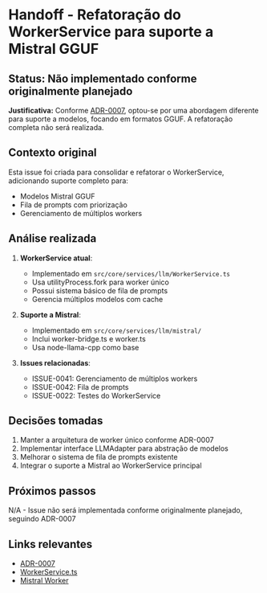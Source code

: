 # Handoff - Refatoração do WorkerService para suporte a Mistral GGUF

## Status: Não implementado conforme originalmente planejado

**Justificativa:** 
Conforme [ADR-0007](/docs/adr/ADR-0007-Refatoracao-WorkerService-Mistral-GGUF.md), optou-se por uma abordagem diferente para suporte a modelos, focando em formatos GGUF. A refatoração completa não será realizada.

## Contexto original

Esta issue foi criada para consolidar e refatorar o WorkerService, adicionando suporte completo para:
- Modelos Mistral GGUF
- Fila de prompts com priorização
- Gerenciamento de múltiplos workers

## Análise realizada

1. **WorkerService atual**:
   - Implementado em `src/core/services/llm/WorkerService.ts`
   - Usa utilityProcess.fork para worker único
   - Possui sistema básico de fila de prompts
   - Gerencia múltiplos modelos com cache

2. **Suporte a Mistral**:
   - Implementado em `src/core/services/llm/mistral/`
   - Inclui worker-bridge.ts e worker.ts
   - Usa node-llama-cpp como base

3. **Issues relacionadas**:
   - ISSUE-0041: Gerenciamento de múltiplos workers
   - ISSUE-0042: Fila de prompts
   - ISSUE-0022: Testes do WorkerService

## Decisões tomadas

1. Manter a arquitetura de worker único conforme ADR-0007
2. Implementar interface LLMAdapter para abstração de modelos
3. Melhorar o sistema de fila de prompts existente
4. Integrar o suporte a Mistral ao WorkerService principal

## Próximos passos

N/A - Issue não será implementada conforme originalmente planejado, seguindo ADR-0007

## Links relevantes

- [ADR-0007](docs/adr/ADR-0007-Refatoracao-WorkerService-Mistral-GGUF.md)
- [WorkerService.ts](src/core/services/llm/WorkerService.ts)
- [Mistral Worker](src/core/services/llm/mistral/worker.ts)